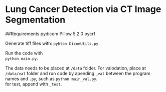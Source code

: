 # Lung Cancer Detection via CT Image Segmentation

##Requirements
pydicom
Pillow 5.2.0
pycrf

Generate tiff files with:
`pyhton DicomUtils.py`

Run the code with  
`python main.py`.


The data needs to be placed at `/data` folder. For valodation, place at `/data/val` folder and run code by apending `_val` between the program names and `.py`, such as `python main_val.py`.  
for test, append with `_test`.
